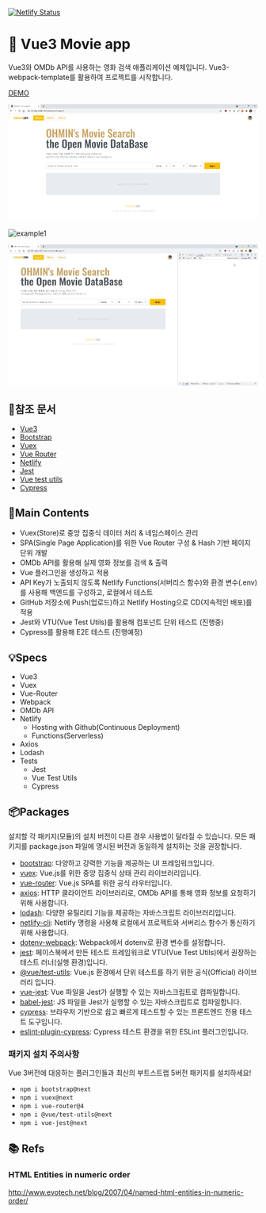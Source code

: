 [![Netlify Status](https://api.netlify.com/api/v1/badges/83b69c89-4474-42a7-98e0-5f341635b539/deploy-status)](https://app.netlify.com/sites/cloning-omdb-ohminkwon/deploys)

# 🎥 Vue3 Movie app

Vue3와 OMDb API를 사용하는 영화 검색 애플리케이션 예제입니다.
Vue3-webpack-template를 활용하여 프로젝트를 시작합니다.

[DEMO](https://cloning-omdb-ohminkwon.netlify.app/)

![Main](./src/assets/example_00.png)

![example1](./src/assets/example_01.gif)

![example2](./src/assets/example_02.gif)

## 📖참조 문서
- [Vue3](https://v3.ko.vuejs.org/guide/introduction.html)
- [Bootstrap](https://getbootstrap.com/docs/5.0/getting-started/introduction/)
- [Vuex](https://next.vuex.vuejs.org/)
- [Vue Router](https://next.router.vuejs.org/installation.html)
- [Netlify](https://docs.netlify.com/)
- [Jest](https://jestjs.io/docs/getting-started)
- [Vue test utils](https://next.vue-test-utils.vuejs.org/guide/)
- [Cypress](https://docs.cypress.io/guides/overview/why-cypress)

## 🎯Main Contents
- Vuex(Store)로 중앙 집중식 데이터 처리 & 네임스페이스 관리
- SPA(Single Page Application)를 위한 Vue Router 구성 & Hash 기반 페이지 단위 개발
- OMDb API를 활용해 실제 영화 정보를 검색 & 출력
- Vue 플러그인을 생성하고 적용
- API Key가 노출되지 않도록 Netlify Functions(서버리스 함수)와 환경 변수(.env)를 사용해 백엔드를 구성하고, 로컬에서 테스트
- GitHub 저장소에 Push(업로드)하고 Netlify Hosting으로 CD(지속적인 배포)를 적용
- Jest와 VTU(Vue Test Utils)를 활용해 컴포넌트 단위 테스트 (진행중)
- Cypress를 활용해 E2E 테스트 (진행예정)

## 💡Specs
- Vue3
- Vuex
- Vue-Router
- Webpack
- OMDb API
- Netlify
  - Hosting with Github(Continuous Deployment)
  - Functions(Serverless)
- Axios
- Lodash
- Tests
  - Jest
  - Vue Test Utils
  - Cypress

## 📦Packages
설치할 각 패키지(모듈)의 설치 버전이 다른 경우 사용법이 달라질 수 있습니다.
모든 패키지를 package.json 파일에 명시된 버전과 동일하게 설치하는 것을 권장합니다.
- [bootstrap](https://github.com/twbs/bootstrap): 다양하고 강력한 기능을 제공하는 UI 프레임워크입니다.
- [vuex](https://github.com/vuejs/vuex): Vue.js를 위한 중앙 집중식 상태 관리 라이브러리입니다.
- [vue-router](https://github.com/vuejs/vue-router-next): Vue.js SPA를 위한 공식 라우터입니다.
- [axios](https://github.com/axios/axios):  HTTP 클라이언트 라이브러리로, OMDb API를 통해 영화 정보를 요청하기 위해 사용합니다.
- [lodash](https://github.com/lodash/lodash): 다양한 유틸리티 기능을 제공하는 자바스크립트 라이브러리입니다.
- [netlify-cli](https://www.npmjs.com/package/netlify-cli): Netlify 명령을 사용해 로컬에서 프로젝트와 서버리스 함수가 통신하기 위해 사용합니다.
- [dotenv-webpack](https://www.npmjs.com/package/dotenv-webpack): Webpack에서 dotenv로 환경 변수를 설정합니다. 
- [jest](https://github.com/facebook/jest): 페이스북에서 만든 테스트 프레임워크로 VTU(Vue Test Utils)에서 권장하는 테스트 러너(실행 환경)입니다.
- [@vue/test-utils](https://github.com/vuejs/vue-test-utils-next): Vue.js 환경에서 단위 테스트를 하기 위한 공식(Official) 라이브러리 입니다.
- [vue-jest](https://github.com/vuejs/vue-test-utils-next): Vue 파일을 Jest가 실행할 수 있는 자바스크립트로 컴파일합니다.
- [babel-jest](https://github.com/babel/babel-jest): JS 파일을 Jest가 실행할 수 있는 자바스크립트로 컴파일합니다.
- [cypress](https://github.com/cypress-io/cypress): 브라우저 기반으로 쉽고 빠르게 테스트할 수 있는 프론트엔드 전용 테스트 도구입니다.
- [eslint-plugin-cypress](https://github.com/cypress-io/eslint-plugin-cypress): Cypress 테스트 환경을 위한 ESLint 플러그인입니다.

### 패키지 설치 주의사항

Vue 3버전에 대응하는 플러그인들과 최신의 부트스트랩 5버전 패키지를 설치하세요!

- `npm i bootstrap@next`
- `npm i vuex@next`
- `npm i vue-router@4`
- `npm i @vue/test-utils@next`
- `npm i vue-jest@next`

## 📚 Refs
### HTML Entities in numeric order
http://www.evotech.net/blog/2007/04/named-html-entities-in-numeric-order/

